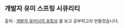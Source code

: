 ## 개발자 유미 스프링 시큐리티
출처 : [개발자 유미님의 유튜브](https://www.youtube.com/@xxxjjhhh, "youtube link")
를 보고 공부하고자 만들었습니다.
